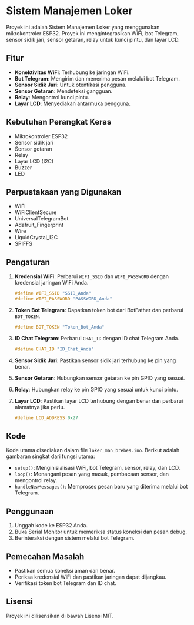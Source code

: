 
# Sistem Manajemen Loker

Proyek ini adalah Sistem Manajemen Loker yang menggunakan mikrokontroler ESP32. Proyek ini mengintegrasikan WiFi, bot Telegram, sensor sidik jari, sensor getaran, relay untuk kunci pintu, dan layar LCD.

## Fitur

- **Konektivitas WiFi**: Terhubung ke jaringan WiFi.
- **Bot Telegram**: Mengirim dan menerima pesan melalui bot Telegram.
- **Sensor Sidik Jari**: Untuk otentikasi pengguna.
- **Sensor Getaran**: Mendeteksi gangguan.
- **Relay**: Mengontrol kunci pintu.
- **Layar LCD**: Menyediakan antarmuka pengguna.

## Kebutuhan Perangkat Keras

- Mikrokontroler ESP32
- Sensor sidik jari
- Sensor getaran
- Relay
- Layar LCD (I2C)
- Buzzer
- LED

## Perpustakaan yang Digunakan

- WiFi
- WiFiClientSecure
- UniversalTelegramBot
- Adafruit_Fingerprint
- Wire
- LiquidCrystal_I2C
- SPIFFS

## Pengaturan

1. **Kredensial WiFi**: Perbarui `WIFI_SSID` dan `WIFI_PASSWORD` dengan kredensial jaringan WiFi Anda.
   ```cpp
   #define WIFI_SSID "SSID_Anda"
   #define WIFI_PASSWORD "PASSWORD_Anda"
   ```

2. **Token Bot Telegram**: Dapatkan token bot dari BotFather dan perbarui `BOT_TOKEN`.
   ```cpp
   #define BOT_TOKEN "Token_Bot_Anda"
   ```

3. **ID Chat Telegram**: Perbarui `CHAT_ID` dengan ID chat Telegram Anda.
   ```cpp
   #define CHAT_ID "ID_Chat_Anda"
   ```

4. **Sensor Sidik Jari**: Pastikan sensor sidik jari terhubung ke pin yang benar.

5. **Sensor Getaran**: Hubungkan sensor getaran ke pin GPIO yang sesuai.

6. **Relay**: Hubungkan relay ke pin GPIO yang sesuai untuk kunci pintu.

7. **Layar LCD**: Pastikan layar LCD terhubung dengan benar dan perbarui alamatnya jika perlu.
   ```cpp
   #define LCD_ADDRESS 0x27
   ```

## Kode

Kode utama disediakan dalam file `loker_man_brebes.ino`. Berikut adalah gambaran singkat dari fungsi utama:

- `setup()`: Menginisialisasi WiFi, bot Telegram, sensor, relay, dan LCD.
- `loop()`: Menangani pesan yang masuk, pembacaan sensor, dan mengontrol relay.
- `handleNewMessages()`: Memproses pesan baru yang diterima melalui bot Telegram.

## Penggunaan

1. Unggah kode ke ESP32 Anda.
2. Buka Serial Monitor untuk memeriksa status koneksi dan pesan debug.
3. Berinteraksi dengan sistem melalui bot Telegram.

## Pemecahan Masalah

- Pastikan semua koneksi aman dan benar.
- Periksa kredensial WiFi dan pastikan jaringan dapat dijangkau.
- Verifikasi token bot Telegram dan ID chat.

## Lisensi

Proyek ini dilisensikan di bawah Lisensi MIT.
